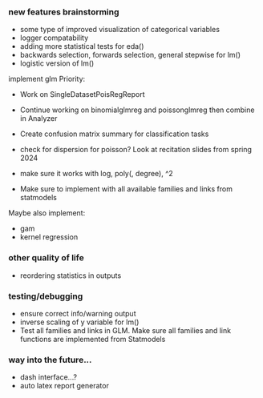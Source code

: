 ### new features brainstorming

- some type of improved visualization of categorical variables
- logger compatability
- adding more statistical tests for eda()
- backwards selection, forwards selection, general stepwise for lm()
- logistic version of lm()

implement glm
Priority:
- Work on SingleDatasetPoisRegReport
- Continue working on binomialglmreg and poissonglmreg then combine in Analyzer
- Create confusion matrix summary for classification tasks

- check for dispersion for poisson? Look at recitation slides from spring 2024
- make sure it works with log, poly(, degree), ^2
- Make sure to implement with all available families and links from statmodels

Maybe also implement:
- gam
- kernel regression



### other quality of life

- reordering statistics in outputs




### testing/debugging

- ensure correct info/warning output
- inverse scaling of y variable for lm()
- Test all families and links in GLM. Make sure all families
  and link functions are implemented from Statmodels



### way into the future...

- dash interface...?
- auto latex report generator



